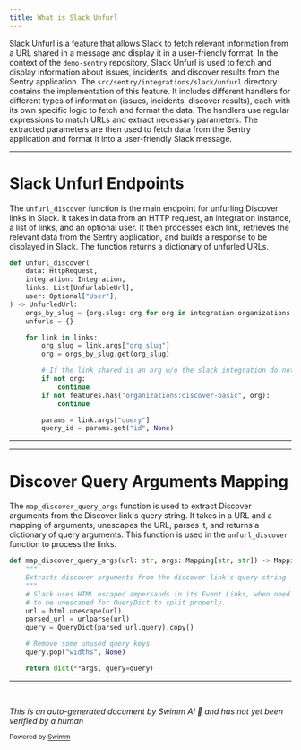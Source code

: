```yaml
---
title: What is Slack Unfurl
---
```

Slack Unfurl is a feature that allows Slack to fetch relevant information from a URL shared in a message and display it in a user-friendly format. In the context of the `demo-sentry` repository, Slack Unfurl is used to fetch and display information about issues, incidents, and discover results from the Sentry application. The `src/sentry/integrations/slack/unfurl` directory contains the implementation of this feature. It includes different handlers for different types of information (issues, incidents, discover results), each with its own specific logic to fetch and format the data. The handlers use regular expressions to match URLs and extract necessary parameters. The extracted parameters are then used to fetch data from the Sentry application and format it into a user-friendly Slack message.

<SwmSnippet path="/src/sentry/integrations/slack/unfurl/discover.py" line="90">

---

# Slack Unfurl Endpoints

The `unfurl_discover` function is the main endpoint for unfurling Discover links in Slack. It takes in data from an HTTP request, an integration instance, a list of links, and an optional user. It then processes each link, retrieves the relevant data from the Sentry application, and builds a response to be displayed in Slack. The function returns a dictionary of unfurled URLs.

```python
def unfurl_discover(
    data: HttpRequest,
    integration: Integration,
    links: List[UnfurlableUrl],
    user: Optional["User"],
) -> UnfurledUrl:
    orgs_by_slug = {org.slug: org for org in integration.organizations.all()}
    unfurls = {}

    for link in links:
        org_slug = link.args["org_slug"]
        org = orgs_by_slug.get(org_slug)

        # If the link shared is an org w/o the slack integration do not unfurl
        if not org:
            continue
        if not features.has("organizations:discover-basic", org):
            continue

        params = link.args["query"]
        query_id = params.get("id", None)
```

---

</SwmSnippet>

<SwmSnippet path="/src/sentry/integrations/slack/unfurl/discover.py" line="235">

---

# Discover Query Arguments Mapping

The `map_discover_query_args` function is used to extract Discover arguments from the Discover link's query string. It takes in a URL and a mapping of arguments, unescapes the URL, parses it, and returns a dictionary of query arguments. This function is used in the `unfurl_discover` function to process the links.

```python
def map_discover_query_args(url: str, args: Mapping[str, str]) -> Mapping[str, Any]:
    """
    Extracts discover arguments from the discover link's query string
    """
    # Slack uses HTML escaped ampersands in its Event Links, when need
    # to be unescaped for QueryDict to split properly.
    url = html.unescape(url)
    parsed_url = urlparse(url)
    query = QueryDict(parsed_url.query).copy()

    # Remove some unused query keys
    query.pop("widths", None)

    return dict(**args, query=query)
```

---

</SwmSnippet>

&nbsp;

*This is an auto-generated document by Swimm AI 🌊 and has not yet been verified by a human*

<SwmMeta version="3.0.0" repo-id="Z2l0aHViJTNBJTNBZGVtby1zZW50cnklM0ElM0Fzd2ltbWlv" repo-name="demo-sentry"><sup>Powered by [Swimm](/)</sup></SwmMeta>
